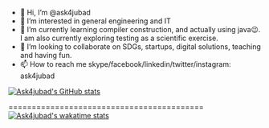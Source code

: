 - 👋 Hi, I’m @ask4jubad
- 👀 I’m interested in general engineering and IT 
- 🌱 I’m currently learning compiler construction, and actually using java😉. I am also currently exploring testing as a scientific exercise.
- 💞️ I’m looking to collaborate on SDGs, startups, digital solutions, teaching and having fun.
- 📫 How to reach me skype/facebook/linkedin/twitter/instagram: ask4jubad

<!---
ask4jubad/ask4jubad is a ✨ special ✨ repository because its `README.md` (this file) appears on your GitHub profile.
You can click the Preview link to take a look at your changes.
--->

[![Ask4jubad's GitHub stats](https://github-readme-stats.vercel.app/api?username=ask4jubad&show=reviews,discussions_started,discussions_answered,prs_merged,prs_merged_percentage&show_icons=true&theme=radical)](https://github.com/ask4jubad/github-readme-stats)

==========================================
[![Ask4jubad's wakatime stats](https://github-readme-stats.vercel.app/api/wakatime?username=ask4jubad)](https://github.com/ask4jubad/github-readme-stats)
